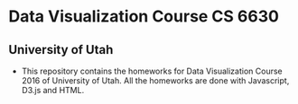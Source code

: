 # Data Visualization Course CS 6630
## University of Utah

- This repository contains the homeworks for Data Visualization Course 2016 of University of Utah. All the homeworks are done with Javascript, D3.js and HTML. 

